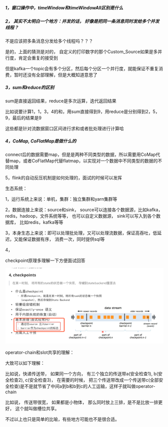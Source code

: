 ##### 1，窗口操作中，timeWindow和timeWindowAll区别是什么



##### 2， 其实不太明白一个地方：并发的话， 好像是把同一条消息同时发给多个并发线程？

不是应该把多条消息分发给多个线程吗？？？

是的，上面的猜测是对的， 自定义的打印数字的那个Custom_Source如果是多并行度，肯定会重复的接受到

但是kafka一个topic会有多个分区，然后每个分区一个并行度，就能保证不重复消费，暂时还没有全部理解，但是大概知道意思了



##### 3，sum和reduce的区别

sum是直接返回结果，reduce是多次运算，迭代返回结果

比如说要计算1，1，3，4的和，用sum直接得到9，用reduce是分别得到2，5，9，最后的结果是9

这些都是针对流数据窗口区间进行求和或者批处理进行计算哈



##### 4，CoMap, CoFlatMap是做什么的

connect后的数据需要map，但是是两种不同类型的数据，所以需要用CoMap代替map，或者CoFlatMap代替flatmap，以实现对一个数据中不同类型的数据的不同处理



5，flink的自动反压机制是如何处理的，面试的时候可以发挥





生态系统：

1，运行系统上来说：单机，集群：独立集群和yarn集群等

2，数据连接上来说：source和sink， source可以连接各个数据源，比如kafka，redis，hadoop，文件系统等等， 也可以自定义数据源， sink可以写入到各个数据库， 比如redis，kafka等等

3，本身生态上来说：即可以处理批处理，又可以处理流数据，保证高吞吐，低延迟，又能保证数据有序， 消费一次，同时提供sql等

4， 

 



checkpoint原理多理解一下方便面试回答

![image-20190718135152415](assets/image-20190718135152415.png)



operator-chain和slot共享的理解：

大致可以如下理解：

比如说，快递传送带， 如果同一个方向， 有三个独立的传送带a(安全检查1), b(安全检查2), c(安全检查3)， 在需要的时候， 把三个传送带改成一个传送带c(全部安全检查)是不是就节省了中间a到b和b到c的人工运输，这样子就叫做operator-chain

比如说， 传送带很宽， 如果都是小物体， 那么同时放上三排，是不是比放一排更好， 这个就叫做槽位共享。

不过以上也只是简单的比喻，有些地方可能也不是很合适。









